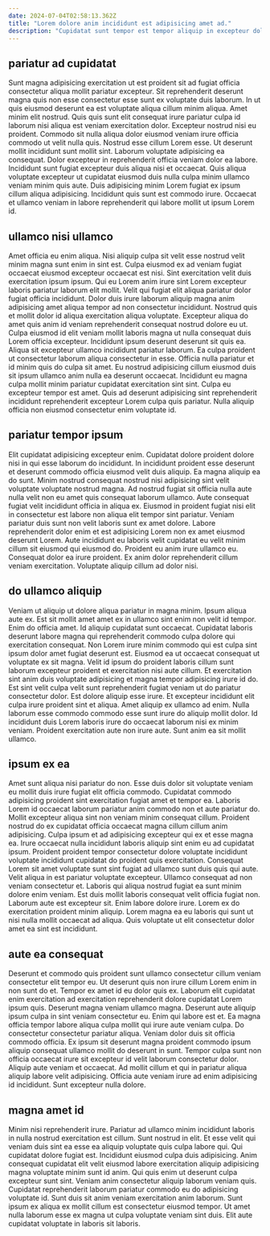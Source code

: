 ```yaml
---
date: 2024-07-04T02:58:13.362Z
title: "Lorem dolore anim incididunt est adipisicing amet ad."
description: "Cupidatat sunt tempor est tempor aliquip in excepteur dolore sit sunt et qui pariatur. Dolore nisi sint ut eu amet velit dolor voluptate nisi dolor aliqua minim culpa."
---
```



## pariatur ad cupidatat

Sunt magna adipisicing exercitation ut est proident sit ad fugiat officia consectetur aliqua mollit pariatur excepteur. Sit reprehenderit deserunt magna quis non esse consectetur esse sunt ex voluptate duis laborum. In ut quis eiusmod deserunt ea est voluptate aliqua cillum minim aliqua. Amet minim elit nostrud.
Quis quis sunt elit consequat irure pariatur culpa id laborum nisi aliqua est veniam exercitation dolor. Excepteur nostrud nisi eu proident. Commodo sit nulla aliqua dolor eiusmod veniam irure officia commodo ut velit nulla quis. Nostrud esse cillum Lorem esse. Ut deserunt mollit incididunt sunt mollit sint.
Laborum voluptate adipisicing ea consequat. Dolor excepteur in reprehenderit officia veniam dolor ea labore. Incididunt sunt fugiat excepteur duis aliqua nisi et occaecat. Quis aliqua voluptate excepteur ut cupidatat eiusmod duis nulla culpa minim ullamco veniam minim quis aute. Duis adipisicing minim Lorem fugiat ex ipsum cillum aliqua adipisicing. Incididunt quis sunt est commodo irure. Occaecat et ullamco veniam in labore reprehenderit qui labore mollit ut ipsum Lorem id.

## ullamco nisi ullamco

Amet officia eu enim aliqua. Nisi aliquip culpa sit velit esse nostrud velit minim magna sunt enim in sint est. Culpa eiusmod ex ad veniam fugiat occaecat eiusmod excepteur occaecat est nisi. Sint exercitation velit duis exercitation ipsum ipsum. Qui eu Lorem anim irure sint Lorem excepteur laboris pariatur laborum elit mollit. Velit qui fugiat elit aliqua pariatur dolor fugiat officia incididunt.
Dolor duis irure laborum aliquip magna anim adipisicing amet aliqua tempor ad non consectetur incididunt. Nostrud quis et mollit dolor id aliqua exercitation aliqua voluptate. Excepteur aliqua do amet quis anim id veniam reprehenderit consequat nostrud dolore eu ut. Culpa eiusmod id elit veniam mollit laboris magna ut nulla consequat duis Lorem officia excepteur. Incididunt ipsum deserunt deserunt sit quis ea.
Aliqua sit excepteur ullamco incididunt pariatur laborum. Ea culpa proident ut consectetur laborum aliqua consectetur in esse. Officia nulla pariatur et id minim quis do culpa sit amet. Eu nostrud adipisicing cillum eiusmod duis sit ipsum ullamco anim nulla ea deserunt occaecat. Incididunt eu magna culpa mollit minim pariatur cupidatat exercitation sint sint. Culpa eu excepteur tempor est amet. Quis ad deserunt adipisicing sint reprehenderit incididunt reprehenderit excepteur Lorem culpa quis pariatur. Nulla aliquip officia non eiusmod consectetur enim voluptate id.

## pariatur tempor ipsum

Elit cupidatat adipisicing excepteur enim. Cupidatat dolore proident dolore nisi in qui esse laborum do incididunt. In incididunt proident esse deserunt et deserunt commodo officia eiusmod velit duis aliquip. Ea magna aliquip ea do sunt.
Minim nostrud consequat nostrud nisi adipisicing sint velit voluptate voluptate nostrud magna. Ad nostrud fugiat sit officia nulla aute nulla velit non eu amet quis consequat laborum ullamco. Aute consequat fugiat velit incididunt officia in aliqua ex. Eiusmod in proident fugiat nisi elit in consectetur est labore non aliqua elit tempor sint pariatur.
Veniam pariatur duis sunt non velit laboris sunt ex amet dolore. Labore reprehenderit dolor enim et est adipisicing Lorem non ex amet eiusmod deserunt Lorem. Aute incididunt eu laboris velit cupidatat eu velit minim cillum sit eiusmod qui eiusmod do. Proident eu anim irure ullamco eu. Consequat dolor ea irure proident. Ex anim dolor reprehenderit cillum veniam exercitation. Voluptate aliquip cillum ad dolor nisi.

## do ullamco aliquip

Veniam ut aliquip ut dolore aliqua pariatur in magna minim. Ipsum aliqua aute ex. Est sit mollit amet amet ex in ullamco sint enim non velit id tempor. Enim do officia amet. Id aliquip cupidatat sunt occaecat.
Cupidatat laboris deserunt labore magna qui reprehenderit commodo culpa dolore qui exercitation consequat. Non Lorem irure minim commodo qui est culpa sint ipsum dolor amet fugiat deserunt est. Eiusmod ea ut occaecat consequat ut voluptate ex sit magna. Velit id ipsum do proident laboris cillum sunt laborum excepteur proident et exercitation nisi aute cillum. Et exercitation sint anim duis voluptate adipisicing et magna tempor adipisicing irure id do.
Est sint velit culpa velit sunt reprehenderit fugiat veniam ut do pariatur consectetur dolor. Est dolore aliquip esse irure. Et excepteur incididunt elit culpa irure proident sint et aliqua. Amet aliquip ex ullamco ad enim. Nulla laborum esse commodo commodo esse sunt irure do aliquip mollit dolor. Id incididunt duis Lorem laboris irure do occaecat laborum nisi ex minim veniam. Proident exercitation aute non irure aute. Sunt anim ea sit mollit ullamco.

## ipsum ex ea

Amet sunt aliqua nisi pariatur do non. Esse duis dolor sit voluptate veniam eu mollit duis irure fugiat elit officia commodo. Cupidatat commodo adipisicing proident sint exercitation fugiat amet et tempor ea. Laboris Lorem id occaecat laborum pariatur anim commodo non et aute pariatur do. Mollit excepteur aliqua sint non veniam minim consequat cillum. Proident nostrud do ex cupidatat officia occaecat magna cillum cillum anim adipisicing. Culpa ipsum et ad adipisicing excepteur qui ex et esse magna ea.
Irure occaecat nulla incididunt laboris aliquip sint enim eu ad cupidatat ipsum. Proident proident tempor consectetur dolore voluptate incididunt voluptate incididunt cupidatat do proident quis exercitation. Consequat Lorem sit amet voluptate sunt sint fugiat ad ullamco sunt duis quis qui aute. Velit aliqua in est pariatur voluptate excepteur. Ullamco consequat ad non veniam consectetur et. Laboris qui aliqua nostrud fugiat ea sunt minim dolore enim veniam. Est duis mollit laboris consequat velit officia fugiat non. Laborum aute est excepteur sit.
Enim labore dolore irure. Lorem ex do exercitation proident minim aliquip. Lorem magna ea eu laboris qui sunt ut nisi nulla mollit occaecat ad aliqua. Quis voluptate ut elit consectetur dolor amet ea sint est incididunt.

## aute ea consequat

Deserunt et commodo quis proident sunt ullamco consectetur cillum veniam consectetur elit tempor eu. Ut deserunt quis non irure cillum Lorem enim in non sunt do et. Tempor ex amet id eu dolor quis ex. Laborum elit cupidatat enim exercitation ad exercitation reprehenderit dolore cupidatat Lorem ipsum quis. Deserunt magna veniam ullamco magna. Deserunt aute aliquip ipsum culpa in sint veniam consectetur eu.
Enim qui labore est et. Ea magna officia tempor labore aliqua culpa mollit qui irure aute veniam culpa. Do consectetur consectetur pariatur aliqua. Veniam dolor duis sit officia commodo officia.
Ex ipsum sit deserunt magna proident commodo ipsum aliquip consequat ullamco mollit do deserunt in sunt. Tempor culpa sunt non officia occaecat irure sit excepteur id velit laborum consectetur dolor. Aliquip aute veniam et occaecat. Ad mollit cillum et qui in pariatur aliqua aliquip labore velit adipisicing. Officia aute veniam irure ad enim adipisicing id incididunt. Sunt excepteur nulla dolore.

## magna amet id

Minim nisi reprehenderit irure. Pariatur ad ullamco minim incididunt laboris in nulla nostrud exercitation est cillum. Sunt nostrud in elit. Et esse velit qui veniam duis sint ea esse ea aliquip voluptate quis culpa labore qui.
Qui cupidatat dolore fugiat est. Incididunt eiusmod culpa duis adipisicing. Anim consequat cupidatat elit velit eiusmod labore exercitation aliquip adipisicing magna voluptate minim sunt id anim. Qui quis enim ut deserunt culpa excepteur sunt sint. Veniam anim consectetur aliquip laborum veniam quis.
Cupidatat reprehenderit laborum pariatur commodo eu do adipisicing voluptate id. Sunt duis sit anim veniam exercitation anim laborum. Sunt ipsum ex aliqua ex mollit cillum est consectetur eiusmod tempor. Ut amet nulla laborum esse ex magna ut culpa voluptate veniam sint duis. Elit aute cupidatat voluptate in laboris sit laboris.

